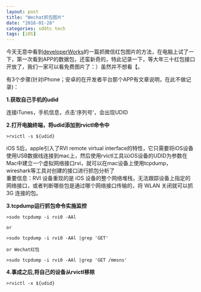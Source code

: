 ```yaml
---
layout: post
title: "Wechat抓包图片"
date: "2016-01-28"
categories: sddtc tech
tags: [iOS]
---
```


今天无意中看到[developerWorks](http://mp.weixin.qq.com/s?__biz=MjM5MzA0ODkyMA==&mid=405276891&idx=1&sn=ebd98476ad94725d57d2570bde17e45d&scene=23&srcid=0128POvbcBkiuZTd9TG7aCs2#rd)的一篇抓微信红包图片的方法，在电脑上试了一下，第一次看到APP的数据包，还蛮新奇的，特此记录一下，等大年三十红包接口开放了，我们一家可以看免费图片了：）虽然并不想看【。  

有3个步骤(针对iPhone；安卓的在开发者平台那个APP有文章说明，在此不做记录)：  

**1.获取自己手机的udid**  

连接iTunes，手机信息，点击'序列号'，会出现UDID  

**2.打开电脑终端，将udid添加到rvictl命令中**  

```
>rvictl -s ${udid}

```

iOS 5后，apple引入了RVI remote virtual interface的特性，它只需要将iOS设备使用USB数据线连接到mac上，然后使用rvictl工具以iOS设备的UDID为参数在Mac中建立一个虚拟网络接口rvi，就可以在mac设备上使用tcpdump，wireshark等工具对创建的接口进行抓包分析了  
重要信息：RVI 设备重现的是 iOS 设备的整个网络堆栈，无法跟踪设备上指定的网络接口，或者判断哪些包是通过哪个网络接口传输的，将 WLAN 关闭就可以抓 3G 连接的包。  


**3.tcpdump运行抓包命令实施监控**
  

```
>sudo tcpdump -i rvi0 -AAl

or

>sudo tcpdump -i rvi0 -AAl |grep 'GET'

or Wechat红包

>sudo tcpdump -i rvi0 -AAl |grep 'GET /mmsns'

```

**4.事成之后,将自己的设备从rvictl移除**  

```
>rvictl -x ${udid}

```

